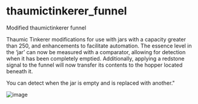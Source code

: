 # thaumictinkerer_funnel
Modified thaumictinkerer funnel


Thaumic Tinkerer modifications for use with jars with a capacity greater than 250, and enhancements to facilitate automation. The essence level in the ‘jar’ can now be measured with a comparator, allowing for detection when it has been completely emptied. Additionally, applying a redstone signal to the funnel will now transfer its contents to the hopper located beneath it.

You can detect when the jar is empty and is replaced with another."


![image](https://github.com/Luicuelo/thaumictinkerer_funnel/assets/30816963/781f4394-c189-4252-9b18-4a1aa6e5712f)
